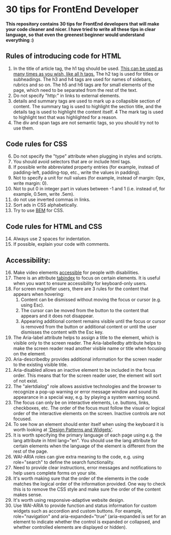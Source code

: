 # 30 tips for FrontEnd Developer
#### This repository contains 30 tips for FrontEnd developers that will make your code cleaner and nicer. I have tried to write all these tips in clear language, so that even the greenest beginner would understand everything :)
## Rules of introducing code for HTML
1. In the title of article tag, the h1 tag should be used. [This can be used as many times as you wish, like all h tags.](https://webdesign.tutsplus.com/articles/the-truth-about-multiple-h1-tags-in-the-html5-era--webdesign-16824) The h2 tag is used for titles or subheadings. The h3 and h4 tags are used for names of sidebars, rubrics and so on. The h5 and h6 tags are for small elements of the page, which need to be separated from the rest of the text.
2. Do not specify "http:" in links to external elements.
3. details and summary tags are used to mark up a collapsible section of content. The summary tag is used to highlight the section title, and the details tag is used to highlight the content itself.
4 The mark tag is used to highlight text that was highlighted for a reason. 
5. The div and span tags are not semantic tags, so you should try not to use them.
## Code rules for CSS
6. Do not specify the "type" attribute when plugging in styles and scripts.
7. You should avoid selectors that are or include html tags.
8. If possible write abbreviated property entries (for example, instead of padding-left, padding-top, etc., write the values in padding).
9. Not to specify a unit for null values (for example, instead of margin: 0px, write margin: 0).
10. Not to put 0 in integer part in values between -1 and 1 (i.e. instead of, for example, 0.5em, write .5em).
11. do not use inverted commas in links.
12. Sort ads in CSS alphabetically.
13. Try to use [BEM](https://csswizardry.com/2013/01/mindbemding-getting-your-head-round-bem-syntax/) for CSS.
## Code rules for HTML and CSS
14. Always use 2 spaces for indentation.
15. If possible, explain your code with comments.
## Accessibility:
16. Make video elements [accessible](https://web.dev/media-accessibility/) for people with disabilities.
17. There is an attribute [tabindex](https://www.internet-technologies.ru/articles/kak-i-kogda-ispolzovat-atribut-tabindex.html#header-45156-1) to focus on certain elements. It is useful when you want to ensure accessibility for keyboard-only users.
18. For screen magnifier users, there are 3 rules for the content that appears when hovering:
      1. Content can be dismissed without moving the focus or cursor (e.g. using Esc).
      2. The cursor can be moved from the button to the content that appears and it does not disappear.
      3. Appearing additional content remains visible until the focus or cursor is removed from the button or additional content or until the user dismisses the content with the Esc key. 
19. The Aria-label attribute helps to assign a title to the element, which is visible only to the screen reader. The Aria-labelledby attribute helps to make the screen reader read another visible name or title when focusing on the element. 
20. Aria-describedby provides additional information for the screen reader to the existing visible title.
21. Aria-disabled allows an inactive element to be included in the focus order. This means that for the screen reader user, the element will sort of not exist.
22. The "alertdialog" role allows assistive technologies and the browser to recognize a pop-up warning or error message window and sound its appearance in a special way, e.g. by playing a system warning sound.
23. The focus can only be on interactive elements, i.e. buttons, links, checkboxes, etc. The order of the focus must follow the visual or logical order of the interactive elements on the screen. Inactive controls are not focused.  
24. To see how an element should enter itself when using the keyboard it is worth looking at ['Design Patterns and Widgets'](https://www.w3.org/TR/wai-aria-practices-1.1/#aria_ex).
25. It is worth specifying the primary language of each page using e.g. the lang attribute in html lang="en". You should use the lang attribute for certain elements when the language of the element is different from the rest of the page.
26. WAI-ARIA roles can give extra meaning to the code, e.g. using role="search" to define the search functionality.
27. Need to provide clear instructions, error messages and notifications to help users complete forms on your site.
28. It's worth making sure that the order of the elements in the code matches the logical order of the information provided. One way to check this is to remove the CSS style and make sure the order of the content makes sense.
29. It's worth using responsive-adaptive website design.
30. Use WAI-ARIA to provide function and status information for custom widgets such as accordion and custom buttons. For example, role="navigation" and aria-expanded="true" (aria-expanded is set for an element to indicate whether the control is expanded or collapsed, and whether controlled elements are displayed or hidden).
